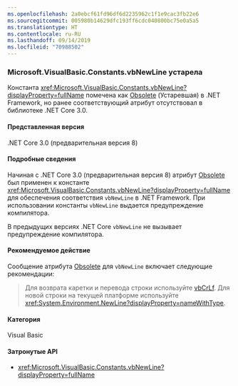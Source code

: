 ```yaml
---
ms.openlocfilehash: 2a0ebcf61fd96df6d2235962c1f1e9cac3fb22e6
ms.sourcegitcommit: 005980b14629dfc193ff6cdc040800bc75e0a5a5
ms.translationtype: HT
ms.contentlocale: ru-RU
ms.lasthandoff: 09/14/2019
ms.locfileid: "70988502"
---
```

### <a name="microsoftvisualbasicconstantsvbnewline-is-obsolete"></a>Microsoft.VisualBasic.Constants.vbNewLine устарела

Константа <xref:Microsoft.VisualBasic.Constants.vbNewLine?displayProperty=fullName> помечена как [Obsolete](xref:System.ObsoleteAttribute) (Устаревшая) в .NET Framework, но ранее соответствующий атрибут отсутствовал в библиотеке .NET Core 3.0.

#### <a name="version-introduced"></a>Представленная версия

.NET Core 3.0 (предварительная версия 8)

#### <a name="details"></a>Подробные сведения

Начиная с .NET Core 3.0 (предварительная версия 8) атрибут [Obsolete](xref:System.ObsoleteAttribute) был применен к константе <xref:Microsoft.VisualBasic.Constants.vbNewLine?displayProperty=fullName> для обеспечения соответствия `vbNewLine` в .NET Framework. При использовании константы `vbNewLine` выдается предупреждение компилятора. 

В предыдущих версиях .NET Core `vbNewLine` не вызывает предупреждение компилятора.

#### <a name="recommended-action"></a>Рекомендуемое действие

Сообщение атрибута [Obsolete](xref:System.ObsoleteAttribute) для `vbNewLine` включает следующие рекомендации:

> Для возврата каретки и перевода строки используйте [vbCrLf](xref:Microsoft.VisualBasic.Constants.vbCrLf). Для новой строки на текущей платформе используйте <xref:System.Environment.NewLine?displayProperty=nameWithType>.

#### <a name="category"></a>Категория

Visual Basic

#### <a name="affected-apis"></a>Затронутые API

- <xref:Microsoft.VisualBasic.Constants.vbNewLine?displayProperty=fullName>

<!--

### Affected APIs

- `F:Microsoft.VisualBasic.Constants.vbNewLine`

-- >

